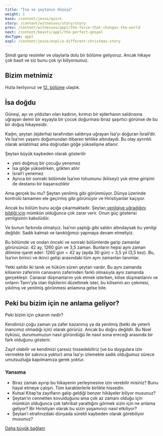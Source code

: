```yaml
---
title: "İsa ve şeytanın düşüşü"
weight: 1
base: /content/jesus/quick
story: /content/witnesses/story/story
prev: /content/witnesses/appl/the-force-that-changes-the-world
next: /content/beasts/appl/the-perfect-gospel
docType: appl
expl: /content/jesus/expl/a-different-christmas-story
---
```


Şimdi garip resimler ve olaylarla dolu bir bölüme geliyoruz. Ancak hikaye çok basit ve siz bunu çok iyi biliyorsunuz.

## Bizim metnimiz

<a name="3d55"></a>
Hızla ilerliyoruz ve [12. bölüme](https://www.bibleserver.com/TR/Vahiy12) ulaştık.

## İsa doğdu

<a name="8465"></a>
Güneşi, ayı ve yıldızları olan kadının, kırmızı bir ejderhanın saldırısına uğrayan demir bir eşyayla bir çocuk doğurması biraz şaşırtıcı görünse de bu bir doğuş hikayesidir.

Kadın, şeytan (ejderha) tarafından saldırıya uğrayan İsa’yı doğuran İsrail’dir. Ve İsa’nın yaşamı doğumundan itibaren tehlike altındaydı. Bu olay ayrıntılı olarak anlatılmaz ama doğrudan göğe yükselişine atlanır.

Şeytan büyük kaybeden olarak gösterilir

- yeni doğmuş bir çocuğu yenemez
- İsa göğe yükselirken, gökten atılır
- İsrail’i yenemez
- Ayrıca bir sonraki bölümde İsa’nın tohumunu (kiliseyi) yok etme girişimi de destansı bir başarısızlıktır

Ama gerçek bu mu? Şeytan yenilmiş gibi görünmüyor. Dünya üzerinde kontrolü tamamen ele geçirmiş gibi görünüyor ve Hıristiyanlar kaçıyor.

Ancak bu bölüm bunu açığa çıkarmaktadır. Şeytan[ yenilgiye uğradığını bildiği için](https://www.bibleserver.com/TR/Vahiy12%3A11-12) mümkün olduğunca çok zarar verir. Onun güç gösterisi yenilgisinin kabulüdür.

Ve bunun farkında olmalıyız. İsa’nın yaptığı gibi saldırı altındaysak bu yenilgi değildir. Sadık kalmalı ve tanıklığımızı yapmaya devam etmeliyiz.

Bu bölümde ve ondan önceki ve sonraki bölümlerde garip zamanlar görürsünüz: 42 ay, 1260 gün ve 3,5 zaman. Bunların hepsi aynı zaman dilimine işaret eder: 1260 gün = 42 ay (ayda 30 gün) = 3,5 yıl (3,5 kez). Bu, İsa’nın birinci ve ikinci gelişi arasındaki tüm aynı zamanları tanımlar.

Yetki sahibi iki tanık ve hüküm süren şeytan vardır. Bu aynı zamanda kilisenin zaferinin canavarın zaferinden farklı olmasıyla aynı zamanda gerçekleşir. Canavar düşmanlarını yok etmek isterken, kilise düşmanlarını ve onların Tanrı’yla olan ilişkilerini düzeltmek ister, bu kilisenin acı çekmesi, yıkılmış ve yenilmiş görünmesi anlamına gelse bile.

## Peki bu bizim için ne anlama geliyor?

<a name="aaae"></a>
Peki bizim için çıkarım nedir?

Kendimizi çoğu zaman ya zafer kazanmış ya da yenilmiş (belki de yeterli inancımız olmadığı için) olarak görürüz. Ancak bu doğru değildir. Bu Noel öyküsü, durumumuzun nasıl göründüğü ile nasıl sona ereceği arasında bir fark olduğunu gösterir.

Zayıf olabilir ve kendimizi çaresiz hissedebiliriz (ve bu duygulara izin vermekte bir sakınca yoktur) ama İsa’yı izlemekte sadık olduğumuz sürece umutsuzluğa kapılmamıza gerek yoktur.

### Yansıma

<a name="2f40"></a>
- Biraz zaman ayırıp bu hikayenin yerleşmesine izin verebilir misiniz? Bunu hayal etmeye çalışın. Tüm karakterlerle birlikte hissedin.
- Kutsal Kitap’ta zayıfların galip geldiği benzer hikâyeler biliyor musunuz?
- Şeytan’ın cennetten kovulduğunu ama çok az zamanı olduğu için mümkün olduğunca çok tahribat yarattığını görmek sizin için ne anlama geliyor? Bir Hıristiyan olarak bu sizin yaşamınızı nasıl etkiliyor?
- Şeytan’ı etrafınızdaki dünyada sürekli kaybeden olarak görebiliyor musunuz?

[Daha büyük bağlam](/gen/index/appl/the-book-of-revelation)
